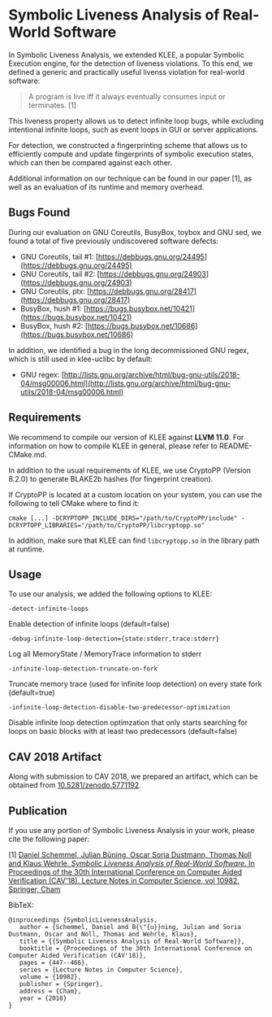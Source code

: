 # Symbolic Liveness Analysis of Real-World Software

In Symbolic Liveness Analysis, we extended KLEE, a popular Symbolic Execution engine, for the detection of liveness violations.
To this end, we defined a generic and practically useful livenss violation for real-world software:

> A program is live iff it always eventually consumes input or terminates. [1]

This liveness property allows us to detect infinite loop bugs, while excluding intentional infinite loops, such as event loops in GUI or server applications.

For detection, we constructed a fingerprinting scheme that allows us to efficiently compute and update fingerprints of symbolic execution states, which can then be compared against each other.

Additional information on our technique can be found in our paper [1], as well as an evaluation of its runtime and memory overhead.

## Bugs Found

During our evaluation on GNU Coreutils, BusyBox, toybox and GNU sed, we found a total of five previously undiscovered software defects:

  * GNU Coreutils, tail #1: [https://debbugs.gnu.org/24495](https://debbugs.gnu.org/24495)
  * GNU Coreutils, tail #2: [https://debbugs.gnu.org/24903](https://debbugs.gnu.org/24903)
  * GNU Coreutils, ptx: [https://debbugs.gnu.org/28417](https://debbugs.gnu.org/28417)
  * BusyBox, hush #1: [https://bugs.busybox.net/10421](https://bugs.busybox.net/10421)
  * BusyBox, hush #2: [https://bugs.busybox.net/10686](https://bugs.busybox.net/10686)

In addition, we identified a bug in the long decommissioned GNU regex, which is still used in klee-uclibc by default:

  * GNU regex: [http://lists.gnu.org/archive/html/bug-gnu-utils/2018-04/msg00006.html](http://lists.gnu.org/archive/html/bug-gnu-utils/2018-04/msg00006.html)

## Requirements

We recommend to compile our version of KLEE against **LLVM 11.0**. For information on how to compile KLEE in general, please refer to README-CMake.md.

In addition to the usual requirements of KLEE, we use CryptoPP (Version 8.2.0) to generate BLAKE2b hashes (for fingerprint creation).

If CryptoPP is located at a custom location on your system, you can use the following to tell CMake where to find it:

```
cmake [...] -DCRYPTOPP_INCLUDE_DIRS="/path/to/CryptoPP/include" -DCRYPTOPP_LIBRARIES="/path/to/CryptoPP/libcryptopp.so"
```

In addition, make sure that KLEE can find `libcryptopp.so` in the library path at runtime.

## Usage

To use our analysis, we added the following options to KLEE:

```
-detect-infinite-loops
```
Enable detection of infinite loops (default=false)

```
-debug-infinite-loop-detection={state:stderr,trace:stderr}
```
Log all MemoryState / MemoryTrace information to stderr

```
-infinite-loop-detection-truncate-on-fork
```
Truncate memory trace (used for infinite loop detection) on every state fork (default=true)

```
-infinite-loop-detection-disable-two-predecessor-optimization
```
Disable infinite loop detection optimzation that only starts searching for loops on basic blocks with at least two predecessors (default=false)

## CAV 2018 Artifact

Along with submission to CAV 2018, we prepared an artifact, which can be obtained from [10.5281/zenodo.5771192](https://doi.org/10.5281/zenodo.5771192).

## Publication

If you use any portion of Symbolic Liveness Analysis in your work, please cite the following paper:

[1] [Daniel Schemmel, Julian Büning, Oscar Soria Dustmann, Thomas Noll and Klaus Wehrle. *Symbolic Liveness Analysis of Real-World Software*. In Proceedings of the 30th International Conference on Computer Aided Verification (CAV'18). Lecture Notes in Computer Science, vol 10982. Springer, Cham](https://link.springer.com/chapter/10.1007/978-3-319-96142-2_27)

BibTeX:
```
@inproceedings {SymbolicLivenessAnalysis,
   author = {Schemmel, Daniel and B{\"{u}}ning, Julian and Soria Dustmann, Oscar and Noll, Thomas and Wehrle, Klaus},
   title = {{Symbolic Liveness Analysis of Real-World Software}},
   booktitle = {Proceedings of the 30th International Conference on Computer Aided Verification (CAV'18)},
   pages = {447--466},
   series = {Lecture Notes in Computer Science},
   volume = {10982},
   publisher = {Springer},
   address = {Cham},
   year = {2018}
}
```
